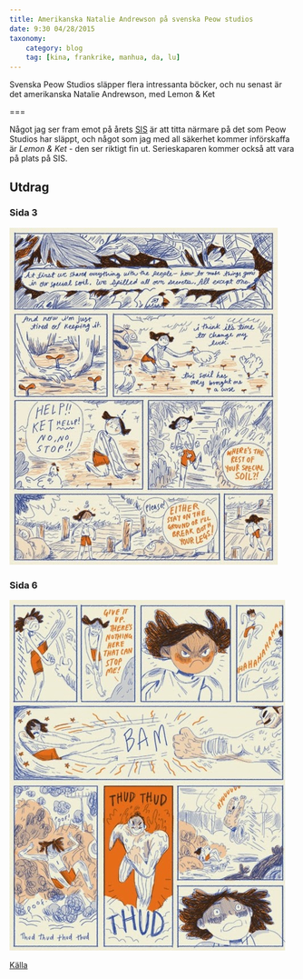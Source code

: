 ```yaml
---
title: Amerikanska Natalie Andrewson på svenska Peow studios
date: 9:30 04/28/2015
taxonomy:
    category: blog
    tag: [kina, frankrike, manhua, da, lu]
---
```


Svenska Peow Studios släpper flera intressanta böcker, och nu senast är det amerikanska Natalie Andrewson, med Lemon & Ket

===

Något jag ser fram emot på årets [SIS](http://kulturhusetstadsteatern.se/Litteratur/Evenemang/2015/Stockholms-internationella-seriefestival-2015/) är att titta närmare på det som Peow Studios har släppt, och något som jag med all säkerhet kommer införskaffa är _Lemon & Ket_ - den ser riktigt fin ut. Serieskaparen kommer också att vara på plats på SIS.

## Utdrag
### Sida 3
![Utdrag](lk3.jpg)
### Sida 6
![Utdrag](lk6.jpg)

[Källa](http://www.comicsandcola.com/2015/04/exclusive-preview-natalie-andrewsons.html)
